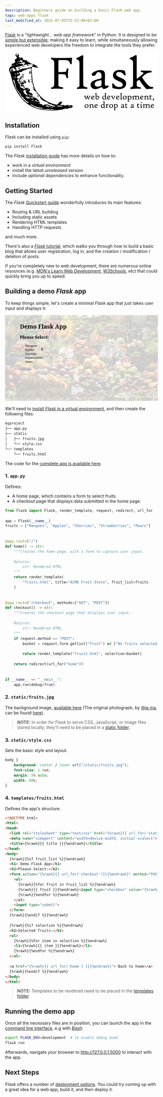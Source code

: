```yaml
---
description: Beginners guide on building a basic Flask web app.
tags: web-apps flask
last_modified_at: 2022-07-05T15:52:00+03:00
---
```

[Flask][flask] is a "*lightweight... web app framework*" in Python. It is designed to be [simple but extensible][micro]; making it easy to learn, while simultaneously allowing experienced web developers the freedom to integrate the tools they prefer.

![Flask logo][flask-logo]

## Installation

*Flask* can be installed using `pip`:

```bash
pip install Flask
```

The *Flask* [installation guide][flask-install] has more details on how to:

- work in a *virtual environment*
- install the latest *unreleased* version
- include *optional dependencies* to enhance functionality.

## Getting Started

The *Flask* [Quickstart guide][flask-quickstart] wonderfully introduces its main features:

- Routing & URL building
- Including static assets
- Rendering HTML templates
- Handling HTTP requests

and much more.

There's also a [*Flask* tutorial][flask-tutorial], which walks you through how to build a basic blog that allows user registration, log in, and the creation / modification / deletion of posts.

If you're completely new to web development, there are numerous online resources (e.g. [MDN's Learn Web Development][mdn-learn], [W3Schools][w3schools], etc) that could quickly bring you up to speed.

## Building a demo *Flask* app

To keep things simple, let's create a minimal *Flask* app that just takes user input and displays it:

![ACME groceries *Flask* app][app-screencast]

We'll need to [install *Flask* in a virtual environment][flask-venv], and then create the following files:

```md
myproject
├── app.py
├── static
│   ├── fruits.jpg
│   └── style.css
└── templates
    └── fruits.html
```

The code for the [complete app is available here][github-link].

### 1. `app.py`

Defines:

- A home page, which contains a form to select fruits.
- A checkout page that displays data submitted in the home page.

```python
from flask import Flask, render_template, request, redirect, url_for

app = Flask(__name__)
fruits = ["Mangoes", "Apples", "Cherries", "Strawberries", "Pears"]


@app.route("/")
def home() -> str:
    """Creates the home page, with a form to capture user input.

    Returns:
        str: Rendered HTML.
    """
    return render_template(
        "fruits.html", title="ACME Fruit Store", fruit_list=fruits
    )


@app.route("/checkout", methods=["GET", "POST"])
def checkout() -> str:
    """Creates the checkout page that displays user input.

    Returns:
        str: Rendered HTML.
    """
    if request.method == "POST":
        basket = request.form.getlist("fruit") or ["No fruits selected."]

        return render_template("fruits.html", selection=basket)

    return redirect(url_for("home"))


if __name__ == "__main__":
    app.run(debug=True)
```

### 2. `static/fruits.jpg`

The background image, [available here][app-background] (The original photograph, by [@ja ma][@ja ma], can be found [here][unsplash-img-link]).

> **NOTE:** In order for *Flask* to serve CSS, JavaScript, or image files stored locally; they'll need to be placed in a [static folder][static-folder].

### 3. `static/style.css`

Sets the basic style and layout.

```css
body {
    background: center / cover url("/static/fruits.jpg");
    font-size: 1.4em;
    margin: 5% auto;
    width: 80%;
}
```

### 4. `templates/fruits.html`

Defines the app's structure.

```html
<!DOCTYPE html>
<html>
<head>
  <link rel="stylesheet" type="text/css" href="{%raw%}{{ url_for('static', filename='style.css')}}{%endraw%}">
  <meta name="viewport" content="width=device-width, initial-scale=1">
  <title>{%raw%}{{ title }}{%endraw%}</title>
</head>
<body>
  {%raw%}{%if fruit_list %}{%endraw%}
  <h1> Demo Flask App</h1>
  <h2>Please Select:</h2>
  <form action="{%raw%}{{ url_for('checkout')}}{%endraw%}" method="POST">
    <ul>
      {%raw%}{%for fruit in fruit_list %}{%endraw%}
      {%raw%}{{ fruit }}{%endraw%}<input type="checkbox" value="{%raw%}{{ fruit }}{%endraw%}" name="fruit"><br>
      {%raw%}{%endfor %}{%endraw%}
    </ul>
    <input type="submit">
  </form>
  {%raw%}{%endif %}{%endraw%}

  {%raw%}{%if selection %}{%endraw%}
  <h2>Selected fruits:</h2>
  <ul>
    {%raw%}{%for item in selection %}{%endraw%}
    <li>{%raw%}{{ item }}{%endraw%}</li>
    {%raw%}{%endfor %}{%endraw%}
  </ul>

  <a href="{%raw%}{{ url_for('home') }}{%endraw%}"> Back to home</a>
  {%raw%}{%endif %}{%endraw%}
</body>
</html>
```

> **NOTE:** Templates to be rendered need to be placed in the [templates folder][templates-folder].

## Running the demo app

Once all the necessary files are in position, you can launch the app in the [command line interface][flask-cli], e.g with [*Bash*][bash]:

```bash
export FLASK_ENV=development  # to enable debug mode
flask run
```

Afterwards, navigate your browser to <http://127.0.0.1:5000> to interact with the app.

## Next Steps

*Flask* offers a number of [deployment options][flask-deploy]. You could try coming up with a great idea for a web app, build it, and then deploy it.

[flask]: https://flask.palletsprojects.com/
[micro]: https://flask.palletsprojects.com/en/2.1.x/foreword/#what-does-micro-mean
[flask-logo]: /assets/images/articles/flask-webapp/logo-full.svg
[flask-install]: https://flask.palletsprojects.com/en/2.1.x/installation/
[flask-venv]: https://flask.palletsprojects.com/en/2.1.x/installation/#virtual-environments
[flask-quickstart]: https://flask.palletsprojects.com/en/2.1.x/quickstart/
[flask-tutorial]: https://flask.palletsprojects.com/en/2.1.x/tutorial
[flask-cli]: https://flask.palletsprojects.com/en/2.1.x/cli/
[bash]: https://www.gnu.org/software/bash/
[flask-deploy]: https://flask.palletsprojects.com/en/2.1.x/deploying/
[app-background]: https://raw.githubusercontent.com/Tim-Abwao/blog-projects/main/myproject/static/fruits.jpg
[mdn-learn]: https://developer.mozilla.org/en-US/docs/Learn
[w3schools]: https://www.w3schools.com
[static-folder]: https://flask.palletsprojects.com/en/2.1.x/api/#flask.Flask.static_folder
[templates-folder]: https://flask.palletsprojects.com/en/2.1.x/api/#flask.Flask.template_folder
[app-screencast]: /assets/images/articles/flask-webapp/flask-demo.gif
[github-link]: https://github.com/Tim-Abwao/blog-projects/tree/main/basic-flask-app
[@ja ma]: https://unsplash.com/@ja_ma
[unsplash-img-link]: https://unsplash.com/photos/-gOUx23DNks
